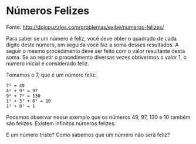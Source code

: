 # Números Felizes

Fonte: http://dojopuzzles.com/problemas/exibe/numeros-felizes/

Para saber se um número é feliz, você deve obter o quadrado de cada dígito deste
número, em seguida você faz a soma desses resultados. A seguir o mesmo
procedimento deve ser feito com o valor resultante desta soma. Se ao repetir o
procedimento diversas vezes obtivermos o valor 1, o número inicial é considerado
feliz.

Tomamos o 7, que é um número feliz:

```
7² = 49
4² + 9² = 97
9² + 7² = 130
1² + 3² + 0² = 10
1² + 0² = 1
```

Podemos observar nesse exemplo que os números 49, 97, 130 e 10 também são
felizes. Existem infinitos números felizes.

E um número triste? Como sabemos que um número não será feliz?
